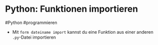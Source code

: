 # Python: Funktionen importieren

#Python #programmieren

- Mit `form dateiname import` kannst du eine Funktion aus einer anderen `.py`-Datei importieren
